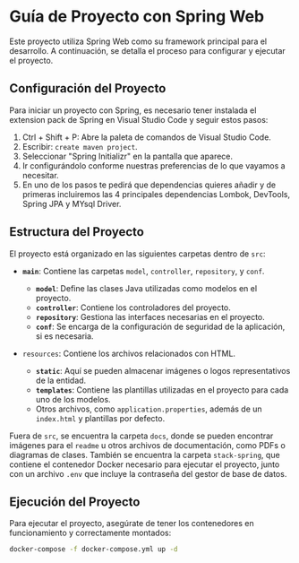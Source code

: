 # Guía de Proyecto con Spring Web

Este proyecto utiliza Spring Web como su framework principal para el desarrollo. A continuación, se detalla el proceso para configurar y ejecutar el proyecto.

## Configuración del Proyecto

Para iniciar un proyecto con Spring, es necesario tener instalada el extension pack de Spring en Visual Studio Code y seguir estos pasos:

1. Ctrl + Shift + P: Abre la paleta de comandos de Visual Studio Code.
2. Escribir: `create maven project`.
3. Seleccionar "Spring Initializr" en la pantalla que aparece.
4. Ir configurándolo conforme nuestras preferencias de lo que vayamos a necesitar.
5. En uno de los pasos te pedirá que dependencias quieres añadir y de primeras incluiremos las 4 principales dependencias Lombok, DevTools, Spring JPA y MYsql Driver.


## Estructura del Proyecto

El proyecto está organizado en las siguientes carpetas dentro de `src`:

- **`main`**: Contiene las carpetas `model`, `controller`, `repository`, y `conf`.
    - **`model`**: Define las clases Java utilizadas como modelos en el proyecto.
    - **`controller`**: Contiene los controladores del proyecto.
    - **`repository`**: Gestiona las interfaces necesarias en el proyecto.
    - **`conf`**: Se encarga de la configuración de seguridad de la aplicación, si es necesaria.

- `resources`: Contiene los archivos relacionados con HTML.
    - **`static`**: Aquí se pueden almacenar imágenes o logos representativos de la entidad.
    - **`templates`**: Contiene las plantillas utilizadas en el proyecto para cada uno de los modelos.
    - Otros archivos, como `application.properties`, además de un `index.html` y plantillas por defecto.

Fuera de `src`, se encuentra la carpeta `docs`, donde se pueden encontrar imágenes para el `readme` u otros archivos de documentación, como PDFs o diagramas de clases. También se encuentra la carpeta `stack-spring`, que contiene el contenedor Docker necesario para ejecutar el proyecto, junto con un archivo `.env` que incluye la contraseña del gestor de base de datos.

## Ejecución del Proyecto

Para ejecutar el proyecto, asegúrate de tener los contenedores en funcionamiento y correctamente montados:

```bash
docker-compose -f docker-compose.yml up -d
